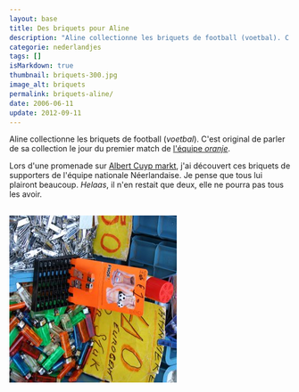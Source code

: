 ```yaml
---
layout: base
title: Des briquets pour Aline
description: "Aline collectionne les briquets de football (voetbal). C'est original de parler de sa collection le jour du premier match de l'équipe oranje."
categorie: nederlandjes
tags: []
isMarkdown: true
thumbnail: briquets-300.jpg
image_alt: briquets
permalink: briquets-aline/
date: 2006-06-11
update: 2012-09-11
---
```


Aline collectionne les briquets de football (*voetbal*). C'est original de parler de sa collection le jour du premier match de [l'équipe *oranje*](/wk-reccord-pays-bas).

Lors d'une promenade sur [Albert Cuyp markt](/albert-cuyp-le-marche), j'ai découvert ces briquets de supporters de l'équipe nationale Néerlandaise. Je pense que tous lui plairont beaucoup. *Helaas*, il n'en restait que deux, elle ne pourra pas tous les avoir.

![briquets)) ((/public/images/photos/2006-05/briquets-detail.jpg](briquets-300.jpg)
---